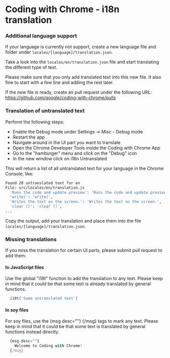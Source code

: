 Coding with Chrome - i18n translation
======================================


### Additional language support
If your language is currently not support, create a new language file and folder
under `locales/[language]/translation.json`.

Take a look into the `locales/en/translation.json` file and start translating
the different type of text.

Please make sure that you only add translated text into this new file.
It also fine to start with a few line and adding the rest later.

If the new file is ready, create an pull request under the following URL:
https://github.com/google/coding-with-chrome/pulls


### Translation of untranslated text
Perform the following steps:
* Enable the Debug mode under Settings -> Misc - Debug mode
* Restart the app
* Navigate around in the UI part you want to translate
* Open the Chrome Developer Tools inside the Coding with Chrome App
* Go to the "hamburger" menu and click on the "Debug" icon
* In the new window click on i18n Untranslated

This will return a list of all untranslated text for your language in the
Chrome Console, like:
```bash
Found 28 untranslated text for en
File: src/locales/en/translation.js
  'Runs the code and update preview': 'Runs the code and update preview',
  'write(': 'write(',
  'Writes the text on the screen.': 'Writes the text on the screen.',
  'clear ()': 'clear ()',
...
```

Copy the output, add your translation and place them into the file
`locales/[language]/translation.json`.
 

### Missing translations
If you miss the translation for certain UI parts, please submit pull request to 
add them.

#### In JavaScript files
Use the global "i18t" function to add the translation to any text.
Please keep in mind that it could be that some text is already translated by 
general functions.
```js
  i18t('Some untranslated text')
```

#### In soy files
For soy files, use the {msg desc=""} {/msg} tags to mark any text.
Please keep in mind that it could be that some text is translated by 
general functions instead directly.
```js
  {msg desc=""}
    Welcome to Coding with Chrome!
  {/msg}
```
